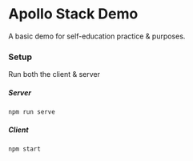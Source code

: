 # Apollo Stack Demo

A basic demo for self-education practice & purposes.


### Setup

Run both the client & server

##### Server

```shell
npm run serve
```

##### Client

```shell
npm start
```